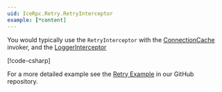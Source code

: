 ```yaml
---
uid: IceRpc.Retry.RetryInterceptor
example: [*content]
---
```


You would typically use the `RetryInterceptor` with the [ConnectionCache](xref:IceRpc.ConnectionCache) invoker, and the
[LoggerInterceptor](xref:IceRpc.Logger.LoggerInterceptor)

[!code-csharp[](../../examples/IceRpc.Retry/Program-0.cs)]

For a more detailed example see the [Retry Example](https://github.com/icerpc/icerpc-csharp/tree/main/examples/Retry) in our GitHub
repository.
